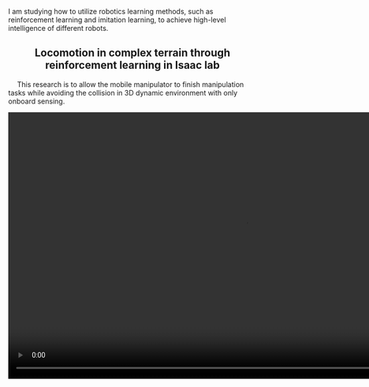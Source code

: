 I am studying how to utilize robotics learning methods, such as reinforcement learning and imitation learning, to achieve high-level intelligence of different robots.

<center><h2 id="rampage">Locomotion in complex terrain through reinforcement learning in Isaac lab</h2></center>
<p> &emsp;  This research is to allow the mobile manipulator to finish manipulation tasks while avoiding the collision in 3D dynamic environment with only onboard sensing.</p>
<!-- <video id="video" controls="" preload="none">
      <source id="mp4" src="../files/coordination.mp4" type="video/mp4">
</videos> -->
<video width="960" height="540" controls style="width= 100%; height=100%; object-fit: fill">
  <source src="../files/tie.mp4" type="video/mp4">
</video>
<br>